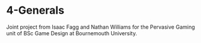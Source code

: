 # 4-Generals
Joint project from Isaac Fagg and Nathan Williams for the Pervasive Gaming unit of BSc Game Design at Bournemouth University.
